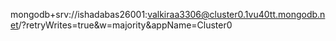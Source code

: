 mongodb+srv://ishadabas26001:valkiraa3306@cluster0.1vu40tt.mongodb.net/?retryWrites=true&w=majority&appName=Cluster0

